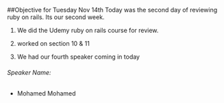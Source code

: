 
##Objective  for Tuesday Nov 14th
Today was the second day of reviewing ruby on rails. Its our second week.

1. We did the Udemy ruby on rails course for review.
2.  worked on section 10 & 11

3. We had our fourth speaker coming in today
###### Speaker Name:
* Mohamed Mohamed
